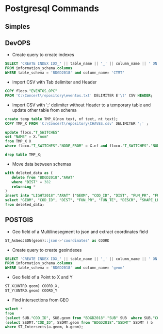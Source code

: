 # Postgresql Commands

## Simples

## DevOPS

- Create query to create indexes

```sql
SELECT 'CREATE INDEX IDX_' || table_name || '_' || column_name || ' ON "BDGD2018"."' || table_name || '" ("' || column_name || '");'
FROM information_schema.columns
WHERE table_schema = 'BDGD2018' and column_name= 'CTMT'
```

- Import CSV with Tab delimiter and Header

```sql
COPY floco."EVENTOS_OPC"
FROM 'C:\Concert\repository\eventos.txt' DELIMITER E'\t' CSV HEADER;
```

- Import CSV with ';' delimiter without Header to a temporary table and update other table from schema

```sql
create temp table TMP_X(nom text, nf text, nt text);
COPY TMP_X FROM 'C:\Concert\repository\CHAVES.csv' DELIMITER ';' ;

update floco."T_SWITCHES"
set "NAME" = X."nom"
from TMP_X X
where floco."T_SWITCHES"."NODE_FROM" = X.nf and floco."T_SWITCHES"."NODE_TO" = X.nt;

drop table TMP_X;
```

- Move data between schemas

```sql
with deleted_data as (
   delete from "BDGD2018"."ARAT"
   where "DIST" = 382
   returning *
)
insert into "LIGHT2018"."ARAT" ("GEOM", "COD_ID", "DIST", "FUN_PR", "FUN_TE", "DESCR", "SHAPE_LENGTH", "SHAPE_AREA")
select "GEOM", "COD_ID", "DIST", "FUN_PR", "FUN_TE", "DESCR", "SHAPE_LENGTH", "SHAPE_AREA"
from deleted_data;
```

## POSTGIS

- Geo field of a Multilinesegment to json and extract coordinates field

```sql
ST_AsGeoJSON(geom)::json->'coordinates' as COORD
```

- Create query to create geoindexes

```sql
SELECT 'CREATE INDEX IDX_' || table_name || '_' || column_name || ' ON "BDGD2018"."' || table_name || ' USING GIST (geom);'
FROM information_schema.columns
WHERE table_schema = 'BDGD2018' and column_name= 'geom'
```

- Geo field of a Point to X and Y

```sql
ST_X(UNTRD.geom) COORD_X,
ST_Y(UNTRD.geom) COORD_Y
```

- Find intersections from GEO

```sql
select *
from
(select SUB."COD_ID", SUB.geom from "BDGD2018"."SUB" SUB  where SUB."COD_ID" = '1727135' ) a,
(select SSDMT."COD_ID", SSDMT.geom from "BDGD2018"."SSDMT" SSDMT ) b
where ST_Intersects(a.geom, b.geom);
```
